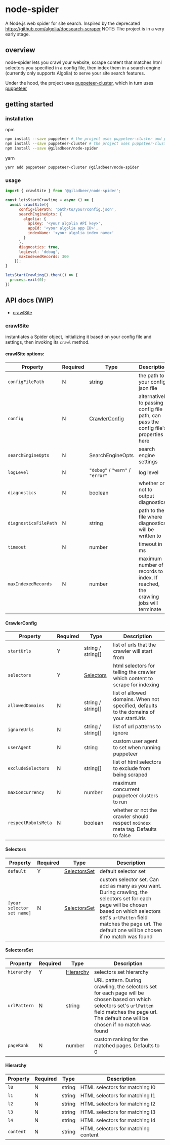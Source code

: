 # node-spider

A Node.js web spider for site search. Inspired by the deprecated https://github.com/algolia/docsearch-scraper
NOTE: The project is in a very early stage.

## overview

node-spider lets you crawl your website, scrape content that matches html selectors you specified in a config file, then index them in a search engine (currently only supports Algolia) to serve your site search features.

Under the hood, the project uses [puppeteer-cluster](https://github.com/thomasdondorf/puppeteer-cluster), which in turn uses [puppeteer](https://github.com/puppeteer/puppeteer)

## getting started

### installation

npm
```sh
npm install --save puppeteer # the project uses puppeteer-cluster and puppeteer under the hood
npm install --save puppeteer-cluster # the project uses puppeteer-cluster and puppeteer under the hood
npm install --save @giladbeer/node-spider
```

yarn
```sh
yarn add puppeteer puppeteer-cluster @giladbeer/node-spider
```

### usage

```js
import { crawlSite } from '@giladbeer/node-spider';

const letsStartCrawling = async () => {
  await crawlSite({
      configFilePath: 'path/to/your/config.json',
      searchEngineOpts: {
        algolia: {
          apiKey: '<your algolia API key>',
          appId: '<your algolia app ID>',
          indexName: '<your algolia index name>'
        }
      },
      diagnostics: true,
      logLevel: 'debug',
      maxIndexedRecords: 300
    });
}

letsStartCrawling().then(() => {
  process.exit(0);
})
```

## API docs (WIP)

- [crawlSite](#crawlSite)

### crawlSite

instantiates a Spider object, initializing it based on your config file and settings, then invoking its `crawl` method.

#### crawlSite options:

| Property | Required | Type | Description |
| --- | --- | --- | --- |
| `configFilePath` | N | string | the path to your config json file |
| `config` | N | [CrawlerConfig](#CrawlerConfig) | alternatively to passing a config file path, can pass the config file's properties here |
| `searchEngineOpts` | N | SearchEngineOpts | search engine settings |
| `logLevel` | N | `"debug"` / `"warn"` / `"error"` | log level |
| `diagnostics` | N | boolean | whether or not to output diagnostics |
| `diagnosticsFilePath` | N | string | path to the file where diagnostics will be written to |
| `timeout` | N | number | timeout in ms |
| `maxIndexedRecords` | N | number | maximum number of records to index. If reached, the crawling jobs will terminate |

#### CrawlerConfig
| Property | Required | Type | Description |
| --- | --- | --- | --- |
| `startUrls` | Y | string / string[] | list of urls that the crawler will start from |
| `selectors` | Y | [Selectors](#Selectors) | html selectors for telling the crawler which content to scrape for indexing |
| `allowedDomains` | N | string / string[] | list of allowed domains. When not specified, defaults to the domains of your startUrls |
| `ignoreUrls` | N | string / string[] | list of url patterns to ignore |
| `userAgent` | N | string | custom user agent to set when running puppeteer |
| `excludeSelectors` | N | string[] | list of html selectors to exclude from being scraped |
| `maxConcurrency` | N | number | maximum concurrent puppeteer clusters to run |
| `respectRobotsMeta` | N | boolean | whether or not the crawler should respect `noindex` meta tag. Defaults to false |

#### Selectors
| Property | Required | Type | Description |
| --- | --- | --- | --- |
| `default` | Y | [SelectorsSet](#SelectorsSet) | default selector set |
| `[your selector set name]` | N | [SelectorsSet](#SelectorsSet) | custom selector set. Can add as many as you want. During crawling, the selectors set for each page will be chosen based on which selectors set's `urlPatten` field matches the page url. The default one will be chosen if no match was found |

#### SelectorsSet
| Property | Required | Type | Description |
| --- | --- | --- | --- |
| `hierarchy` | Y | [Hierarchy](#Hierarchy) | selectors set hierarchy |
| `urlPattern` | N | string | URL pattern. During crawling, the selectors set for each page will be chosen based on which selectors set's `urlPatten` field matches the page url. The default one will be chosen if no match was found |
| `pageRank` | N | number | custom ranking for the matched pages. Defaults to 0 |

#### Hierarchy
| Property | Required | Type | Description |
| --- | --- | --- | --- |
| `l0` | N | string | HTML selectors for matching l0 |
| `l1` | N | string | HTML selectors for matching l1 |
| `l2` | N | string | HTML selectors for matching l2|
| `l3` | N | string | HTML selectors for matching l3 |
| `l4` | N | string | HTML selectors for matching l4 |
| `content` | N | string | HTML selectors for matching content |
